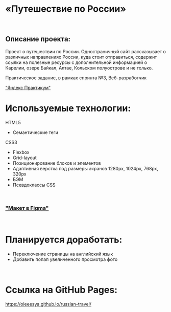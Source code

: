 #  «Путешествие по России»  
&nbsp;
&nbsp;
&nbsp;
&nbsp;
## Описание проекта:  
Проект о путешествии по России. 
Одностраничный сайт рассказывает о различных направлениях России, куда стоит отправиться, содержит ссылки на полезные ресурсы с дополнительной информацией о Карелии, озере Байкал, Алтае, Кольском полуострове и не только.

Практическое задание, в рамках спринта №3, Веб-разработчик  

["Яндекс Практикум"](https://practicum.yandex.ru/)  

# Используемые технологии:   

 HTML5  
 * Семантические теги
 
 CSS3  
 
 * Flexbox  
 * Grid-layout  
 * Позиционирование блоков и элементов  
 * Адаптивная верстка под размеры экранов 1280px, 1024px, 768px, 320px  
 * БЭМ  
 * Псевдоклассы CSS 

&nbsp;
&nbsp;
 
### ["Макет в Figma"](https://www.figma.com/file/5S2WSbEFL6awjVWJ0NWL8Q/Sprint-3_-Russia-_-desktop-%2B-mobile?node-id=28503%3A0)  

&nbsp;
&nbsp;

# Планируется доработать:  
* Переключение страницы на английский язык  
* Добавить попап увеличенного просмотра фото  

&nbsp;
&nbsp;
&nbsp;
&nbsp;

# Ссылка на GitHub Pages:  

https://oleeesya.github.io/russian-travel/



